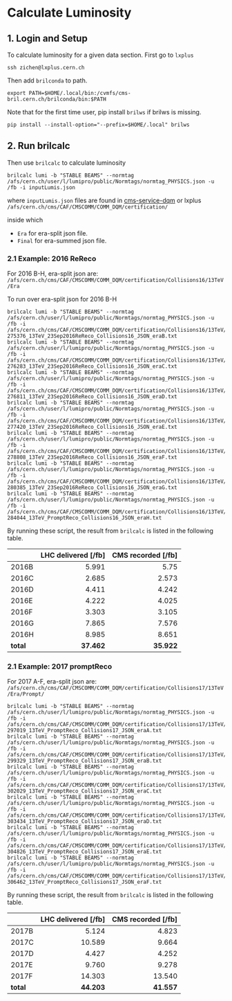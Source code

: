 # Calculate Luminosity

## 1. Login and Setup
To calculate luminosity for a given data section. First go to `lxplus`
```shell
ssh zichen@lxplus.cern.ch
```

Then add `brilconda` to path.
```shell
export PATH=$HOME/.local/bin:/cvmfs/cms-bril.cern.ch/brilconda/bin:$PATH
```

Note that for the first time user, pip install `brilws` if brilws is missing.
```shell
pip install --install-option="--prefix=$HOME/.local" brilws
```

## 2. Run brilcalc
Then use `brilcalc` to calculate luminosity

```shell
brilcalc lumi -b "STABLE BEAMS" --normtag /afs/cern.ch/user/l/lumipro/public/Normtags/normtag_PHYSICS.json -u /fb -i inputLumis.json 
```
where `inputLumis.json` files are found in [cms-service-dqm](https://cms-service-dqm.web.cern.ch/cms-service-dqm/CAF/certification/) or lxplus `/afs/cern.ch/cms/CAF/CMSCOMM/COMM_DQM/certification/`

inside which 
* `Era` for era-split json file.
* `Final` for era-summed json file.

### 2.1 Example: 2016 ReReco
For 2016 B-H, era-split json are: `/afs/cern.ch/cms/CAF/CMSCOMM/COMM_DQM/certification/Collisions16/13TeV/Era`

To run over era-split json for 2016 B-H
```shell
brilcalc lumi -b "STABLE BEAMS" --normtag /afs/cern.ch/user/l/lumipro/public/Normtags/normtag_PHYSICS.json -u /fb -i /afs/cern.ch/cms/CAF/CMSCOMM/COMM_DQM/certification/Collisions16/13TeV/Era/ReReco/Cert_272007-275376_13TeV_23Sep2016ReReco_Collisions16_JSON_eraB.txt
brilcalc lumi -b "STABLE BEAMS" --normtag /afs/cern.ch/user/l/lumipro/public/Normtags/normtag_PHYSICS.json -u /fb -i /afs/cern.ch/cms/CAF/CMSCOMM/COMM_DQM/certification/Collisions16/13TeV/Era/ReReco/Cert_275657-276283_13TeV_23Sep2016ReReco_Collisions16_JSON_eraC.txt
brilcalc lumi -b "STABLE BEAMS" --normtag /afs/cern.ch/user/l/lumipro/public/Normtags/normtag_PHYSICS.json -u /fb -i /afs/cern.ch/cms/CAF/CMSCOMM/COMM_DQM/certification/Collisions16/13TeV/Era/ReReco/Cert_276315-276811_13TeV_23Sep2016ReReco_Collisions16_JSON_eraD.txt
brilcalc lumi -b "STABLE BEAMS" --normtag /afs/cern.ch/user/l/lumipro/public/Normtags/normtag_PHYSICS.json -u /fb -i /afs/cern.ch/cms/CAF/CMSCOMM/COMM_DQM/certification/Collisions16/13TeV/Era/ReReco/Cert_276831-277420_13TeV_23Sep2016ReReco_Collisions16_JSON_eraE.txt  
brilcalc lumi -b "STABLE BEAMS" --normtag /afs/cern.ch/user/l/lumipro/public/Normtags/normtag_PHYSICS.json -u /fb -i /afs/cern.ch/cms/CAF/CMSCOMM/COMM_DQM/certification/Collisions16/13TeV/Era/ReReco/Cert_277772-278808_13TeV_23Sep2016ReReco_Collisions16_JSON_eraF.txt
brilcalc lumi -b "STABLE BEAMS" --normtag /afs/cern.ch/user/l/lumipro/public/Normtags/normtag_PHYSICS.json -u /fb -i /afs/cern.ch/cms/CAF/CMSCOMM/COMM_DQM/certification/Collisions16/13TeV/Era/ReReco/Cert_278820-280385_13TeV_23Sep2016ReReco_Collisions16_JSON_eraG.txt
brilcalc lumi -b "STABLE BEAMS" --normtag /afs/cern.ch/user/l/lumipro/public/Normtags/normtag_PHYSICS.json -u /fb -i /afs/cern.ch/cms/CAF/CMSCOMM/COMM_DQM/certification/Collisions16/13TeV/Era/ReReco/Cert_280919-284044_13TeV_PromptReco_Collisions16_JSON_eraH.txt
```

By running these script, the result from `brilcalc` is listed in the following table.


|       | LHC delivered [/fb] | CMS recorded [/fb] |
|-------|--------------------:|-------------------:|
| 2016B |               5.991 |               5.75 |
| 2016C |               2.685 |              2.573 |
| 2016D |               4.411 |              4.242 |
| 2016E |               4.222 |              4.025 |
| 2016F |               3.303 |              3.105 |
| 2016G |               7.865 |              7.576 |
| 2016H |               8.985 |              8.651 |
| **total** |      **37.462** |         **35.922** |
  

### 2.1 Example: 2017 promptReco
For 2017 A-F, era-split json are: `/afs/cern.ch/cms/CAF/CMSCOMM/COMM_DQM/certification/Collisions17/13TeV/Era/Prompt/`

```shell
brilcalc lumi -b "STABLE BEAMS" --normtag /afs/cern.ch/user/l/lumipro/public/Normtags/normtag_PHYSICS.json -u /fb -i /afs/cern.ch/cms/CAF/CMSCOMM/COMM_DQM/certification/Collisions17/13TeV/Era/Prompt/Cert_294927-297019_13TeV_PromptReco_Collisions17_JSON_eraA.txt
brilcalc lumi -b "STABLE BEAMS" --normtag /afs/cern.ch/user/l/lumipro/public/Normtags/normtag_PHYSICS.json -u /fb -i /afs/cern.ch/cms/CAF/CMSCOMM/COMM_DQM/certification/Collisions17/13TeV/Era/Prompt/Cert_297020-299329_13TeV_PromptReco_Collisions17_JSON_eraB.txt
brilcalc lumi -b "STABLE BEAMS" --normtag /afs/cern.ch/user/l/lumipro/public/Normtags/normtag_PHYSICS.json -u /fb -i /afs/cern.ch/cms/CAF/CMSCOMM/COMM_DQM/certification/Collisions17/13TeV/Era/Prompt/Cert_299337-302029_13TeV_PromptReco_Collisions17_JSON_eraC.txt
brilcalc lumi -b "STABLE BEAMS" --normtag /afs/cern.ch/user/l/lumipro/public/Normtags/normtag_PHYSICS.json -u /fb -i /afs/cern.ch/cms/CAF/CMSCOMM/COMM_DQM/certification/Collisions17/13TeV/Era/Prompt/Cert_302030-303434_13TeV_PromptReco_Collisions17_JSON_eraD.txt
brilcalc lumi -b "STABLE BEAMS" --normtag /afs/cern.ch/user/l/lumipro/public/Normtags/normtag_PHYSICS.json -u /fb -i /afs/cern.ch/cms/CAF/CMSCOMM/COMM_DQM/certification/Collisions17/13TeV/Era/Prompt/Cert_303435-304826_13TeV_PromptReco_Collisions17_JSON_eraE.txt
brilcalc lumi -b "STABLE BEAMS" --normtag /afs/cern.ch/user/l/lumipro/public/Normtags/normtag_PHYSICS.json -u /fb -i /afs/cern.ch/cms/CAF/CMSCOMM/COMM_DQM/certification/Collisions17/13TeV/Era/Prompt/Cert_304911-306462_13TeV_PromptReco_Collisions17_JSON_eraF.txt
```

By running these script, the result from `brilcalc` is listed in the following table.


|       | LHC delivered [/fb] | CMS recorded [/fb] |
|-------|--------------------:|-------------------:|
| 2017B |               5.124 |              4.823 |
| 2017C |              10.589 |              9.664 |
| 2017D |               4.427 |              4.252 |
| 2017E |               9.760 |              9.278 |
| 2017F |              14.303 |             13.540 |
| **total** |      **44.203** |         **41.557** |

